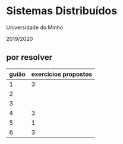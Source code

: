 # Sistemas Distribuídos
Universidade do Minho

2019/2020

## por resolver
guião | exercícios propostos
---|---
1 | 3
2 | 
3 | 
4 | 3
5 | 1
6 | 3
